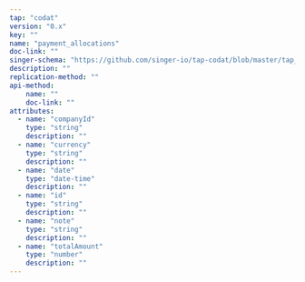 ```yaml
---
tap: "codat"
version: "0.x"
key: ""
name: "payment_allocations"
doc-link: ""
singer-schema: "https://github.com/singer-io/tap-codat/blob/master/tap_codat/schemas/payment_allocations.json"
description: ""
replication-method: ""
api-method:
    name: ""
    doc-link: ""
attributes:
  - name: "companyId"
    type: "string"
    description: ""
  - name: "currency"
    type: "string"
    description: ""
  - name: "date"
    type: "date-time"
    description: ""
  - name: "id"
    type: "string"
    description: ""
  - name: "note"
    type: "string"
    description: ""
  - name: "totalAmount"
    type: "number"
    description: ""
---
```

